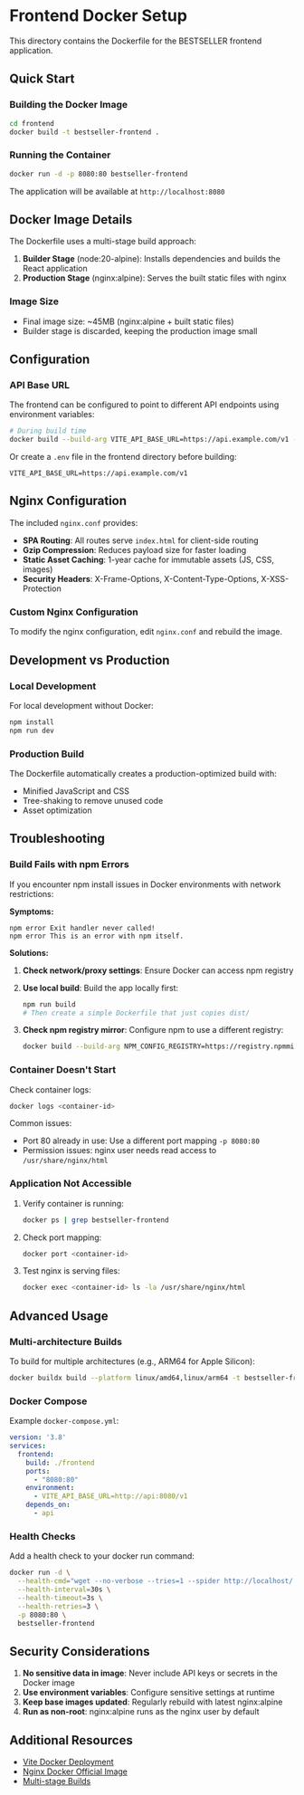 # Frontend Docker Setup

This directory contains the Dockerfile for the BESTSELLER frontend application.

## Quick Start

### Building the Docker Image

```bash
cd frontend
docker build -t bestseller-frontend .
```

### Running the Container

```bash
docker run -d -p 8080:80 bestseller-frontend
```

The application will be available at `http://localhost:8080`

## Docker Image Details

The Dockerfile uses a multi-stage build approach:

1. **Builder Stage** (node:20-alpine): Installs dependencies and builds the React application
2. **Production Stage** (nginx:alpine): Serves the built static files with nginx

### Image Size

- Final image size: ~45MB (nginx:alpine + built static files)
- Builder stage is discarded, keeping the production image small

## Configuration

### API Base URL

The frontend can be configured to point to different API endpoints using environment variables:

```bash
# During build time
docker build --build-arg VITE_API_BASE_URL=https://api.example.com/v1 -t bestseller-frontend .
```

Or create a `.env` file in the frontend directory before building:

```env
VITE_API_BASE_URL=https://api.example.com/v1
```

## Nginx Configuration

The included `nginx.conf` provides:

- **SPA Routing**: All routes serve `index.html` for client-side routing
- **Gzip Compression**: Reduces payload size for faster loading
- **Static Asset Caching**: 1-year cache for immutable assets (JS, CSS, images)
- **Security Headers**: X-Frame-Options, X-Content-Type-Options, X-XSS-Protection

### Custom Nginx Configuration

To modify the nginx configuration, edit `nginx.conf` and rebuild the image.

## Development vs Production

### Local Development

For local development without Docker:

```bash
npm install
npm run dev
```

### Production Build

The Dockerfile automatically creates a production-optimized build with:
- Minified JavaScript and CSS
- Tree-shaking to remove unused code
- Asset optimization

## Troubleshooting

### Build Fails with npm Errors

If you encounter npm install issues in Docker environments with network restrictions:

**Symptoms:**
```
npm error Exit handler never called!
npm error This is an error with npm itself.
```

**Solutions:**

1. **Check network/proxy settings**: Ensure Docker can access npm registry
2. **Use local build**: Build the app locally first:
   ```bash
   npm run build
   # Then create a simple Dockerfile that just copies dist/
   ```

3. **Check npm registry mirror**: Configure npm to use a different registry:
   ```bash
   docker build --build-arg NPM_CONFIG_REGISTRY=https://registry.npmmirror.com -t bestseller-frontend .
   ```

### Container Doesn't Start

Check container logs:
```bash
docker logs <container-id>
```

Common issues:
- Port 80 already in use: Use a different port mapping `-p 8080:80`
- Permission issues: nginx user needs read access to `/usr/share/nginx/html`

### Application Not Accessible

1. Verify container is running:
   ```bash
   docker ps | grep bestseller-frontend
   ```

2. Check port mapping:
   ```bash
   docker port <container-id>
   ```

3. Test nginx is serving files:
   ```bash
   docker exec <container-id> ls -la /usr/share/nginx/html
   ```

## Advanced Usage

### Multi-architecture Builds

To build for multiple architectures (e.g., ARM64 for Apple Silicon):

```bash
docker buildx build --platform linux/amd64,linux/arm64 -t bestseller-frontend .
```

### Docker Compose

Example `docker-compose.yml`:

```yaml
version: '3.8'
services:
  frontend:
    build: ./frontend
    ports:
      - "8080:80"
    environment:
      - VITE_API_BASE_URL=http://api:8080/v1
    depends_on:
      - api
```

### Health Checks

Add a health check to your docker run command:

```bash
docker run -d \
  --health-cmd="wget --no-verbose --tries=1 --spider http://localhost/ || exit 1" \
  --health-interval=30s \
  --health-timeout=3s \
  --health-retries=3 \
  -p 8080:80 \
  bestseller-frontend
```

## Security Considerations

1. **No sensitive data in image**: Never include API keys or secrets in the Docker image
2. **Use environment variables**: Configure sensitive settings at runtime
3. **Keep base images updated**: Regularly rebuild with latest nginx:alpine
4. **Run as non-root**: nginx:alpine runs as the nginx user by default

## Additional Resources

- [Vite Docker Deployment](https://vitejs.dev/guide/static-deploy.html)
- [Nginx Docker Official Image](https://hub.docker.com/_/nginx)
- [Multi-stage Builds](https://docs.docker.com/build/building/multi-stage/)
